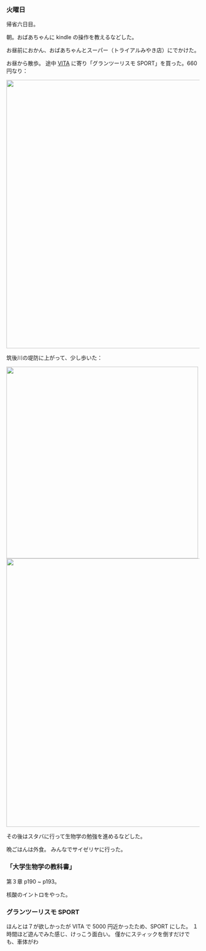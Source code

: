 ### 火曜日

帰省六日目。

朝。おばあちゃんに kindle の操作を教えるなどした。

お昼前におかん、おばあちゃんとスーパー（トライアルみやき店）にでかけた。

お昼から散歩。
途中 [VITA](https://twitter.com/vita_kurume) に寄り「グランツーリスモ SPORT」を買った。660 円なり：

<img src="https://i.imgur.com/nmGDnSU.jpg" width="700">

筑後川の堤防に上がって、少し歩いた：

<img src="https://i.imgur.com/8aInNcY.jpg" width="500">

<img src="https://i.imgur.com/VauhDvN.jpg" width="700">

その後はスタバに行って生物学の勉強を進めるなどした。

晩ごはんは外食。 みんなでサイゼリヤに行った。

### 「大学生物学の教科書」

第３章 p190 ~ p193。

核酸のイントロをやった。

### グランツーリスモ SPORT

ほんとは７が欲しかったが VITA で 5000 円近かったため、SPORT にした。
１時間ほど遊んでみた感じ、けっこう面白い。
僅かにスティックを倒すだけでも、車体がわ